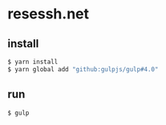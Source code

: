 # resessh.net

## install
```sh
$ yarn install
$ yarn global add "github:gulpjs/gulp#4.0"
```

## run
```
$ gulp
```